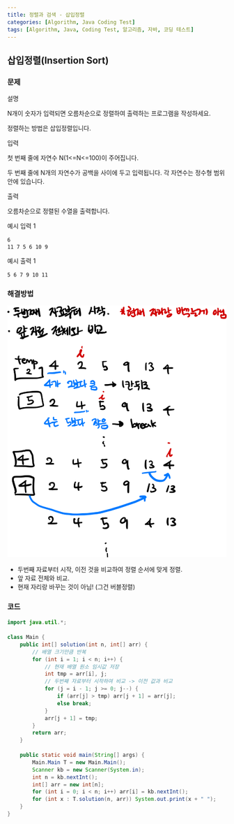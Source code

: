```yaml
---
title: 정렬과 검색 - 삽입정렬
categories: [Algorithm, Java Coding Test]
tags: [Algorithm, Java, Coding Test, 알고리즘, 자바, 코딩 테스트]
---
```


## 삽입정렬(Insertion Sort) 

### 문제
설명

N개이 숫자가 입력되면 오름차순으로 정렬하여 출력하는 프로그램을 작성하세요.

정렬하는 방법은 삽입정렬입니다.

입력

첫 번째 줄에 자연수 N(1<=N<=100)이 주어집니다.

두 번째 줄에 N개의 자연수가 공백을 사이에 두고 입력됩니다. 각 자연수는 정수형 범위 안에 있습니다.

출력

오름차순으로 정렬된 수열을 출력합니다.

예시 입력 1

```
6
11 7 5 6 10 9

```

예시 출력 1

```
5 6 7 9 10 11
```

### 해결방법

![이미지](/assets/img/Algorithm/46.png)

- 두번째 자료부터 시작, 이전 것을 비교하여 정렬 순서에 맞게 정렬.
- 앞 자료 전체와 비교.
- 현재 자리랑 바꾸는 것이 아님! (그건 버블정렬)

### 코드

```java
import java.util.*;

class Main {
    public int[] solution(int n, int[] arr) {
        // 배열 크기만큼 반복
        for (int i = 1; i < n; i++) {
            // 현재 배열 원소 임시값 저장
            int tmp = arr[i], j;
            // 두번째 자료부터 시작하여 비교 -> 이전 값과 비교
            for (j = i - 1; j >= 0; j--) {
                if (arr[j] > tmp) arr[j + 1] = arr[j];
                else break;
            }
            arr[j + 1] = tmp;
        }
        return arr;
    }

    public static void main(String[] args) {
        Main.Main T = new Main.Main();
        Scanner kb = new Scanner(System.in);
        int n = kb.nextInt();
        int[] arr = new int[n];
        for (int i = 0; i < n; i++) arr[i] = kb.nextInt();
        for (int x : T.solution(n, arr)) System.out.print(x + " ");
    }
}

```
